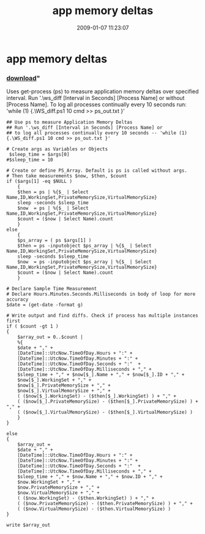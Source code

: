 ﻿---
pid:            788
parent:         0
children:       
poster:         rferrisx
title:          app memory deltas
date:           2009-01-07 11:23:07
format:         posh
---

# app memory deltas

### [download](788.ps1)"

Uses get-process (ps) to measure application memory deltas over specified interval.  Run '.\ws_diff [Interval in Seconds] [Process Name] or
without [Process Name]. To log all processes continually every 10 seconds run: 'while (1) {.\WS_diff.ps1 10 cmd >> ps_out.txt }'

```posh
## Use ps to measure Application Memory Deltas
## Run '.\ws_diff [Interval in Seconds] [Process Name] or
## to log all processes continually every 10 seconds -- 'while (1) {.\WS_diff.ps1 10 cmd >> ps_out.txt }'

# Create args as Variables or Objects
 $sleep_time = $args[0]
#$sleep_time = 10

# Create or define PS_Array. Default is ps is called without args. 
# Then take measurements $now, $then, $count
if ($args[1] -eq $NULL )
    {
    $then = ps | %{$_ | Select Name,ID,WorkingSet,PrivateMemorySize,VirtualMemorySize}
    sleep -seconds $sleep_time
    $now  = ps | %{$_ | Select Name,ID,WorkingSet,PrivateMemorySize,VirtualMemorySize}
    $count = ($now | Select Name).count
    }
else
    {
    $ps_array = ( ps $args[1] )
    $then = ps -inputobject $ps_array | %{$_ | Select Name,ID,WorkingSet,PrivateMemorySize,VirtualMemorySize}
    sleep -seconds $sleep_time
    $now  = ps -inputobject $ps_array | %{$_ | Select Name,ID,WorkingSet,PrivateMemorySize,VirtualMemorySize}
    $count = ($now | Select Name).count
    }

# Declare Sample Time Measurement
# Declare Hours.Minutes.Seconds.Milliseconds in body of loop for more accuracy 
$date = (get-date -format g)

# Write output and find diffs. Check if process has multiple instances first
if ( $count -gt 1 ) 
{
    $array_out = 0..$count |
    %{ 
    $date + "," +
    [DateTime]::UtcNow.TimeOfDay.Hours + ":" + 
    [DateTime]::UtcNow.TimeOfDay.Minutes + ":" + 
    [DateTime]::UtcNow.TimeOfDay.Seconds + ":"  + 
    [DateTime]::UtcNow.TimeOfDay.Milliseconds + "," +
    $sleep_time + "," + $now[$_].Name + "," + $now[$_].ID + "," +
    $now[$_].WorkingSet + "," +
    $now[$_].PrivateMemorySize + "," +
    $now[$_].VirtualMemorySize + "," +
    ( ($now[$_].WorkingSet) - ($then[$_].WorkingSet) ) + "," +
    ( ($now[$_].PrivateMemorySize) - ($then[$_].PrivateMemorySize) ) + "," +
    ( ($now[$_].VirtualMemorySize) - ($then[$_].VirtualMemorySize) )
    }
}

else  
{
    $array_out =
    $date + "," +
    [DateTime]::UtcNow.TimeOfDay.Hours + ":" + 
    [DateTime]::UtcNow.TimeOfDay.Minutes + ":" + 
    [DateTime]::UtcNow.TimeOfDay.Seconds + ":"  + 
    [DateTime]::UtcNow.TimeOfDay.Milliseconds + "," +
    $sleep_time + "," + $now.Name + "," + $now.ID + "," +
    $now.WorkingSet + "," +
    $now.PrivateMemorySize + "," +
    $now.VirtualMemorySize + "," +
    ( ($now.WorkingSet) - ($then.WorkingSet) ) + "," +
    ( ($now.PrivateMemorySize) - ($then.PrivateMemorySize) ) + "," +
    ( ($now.VirtualMemorySize) - ($then.VirtualMemorySize) )
}

write $array_out

 
```
